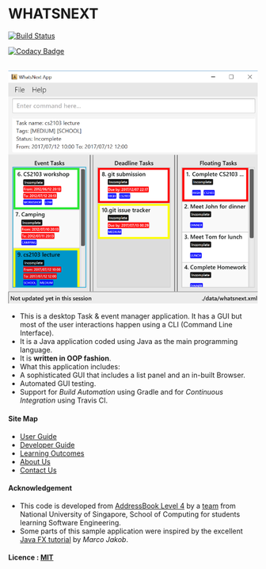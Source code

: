 # WHATSNEXT

[![Build Status](https://travis-ci.org/CS2103JUN2017-T4/main.svg?branch=master)](https://travis-ci.org/CS2103JUN2017-T4/main)

[![Codacy Badge](https://api.codacy.com/project/badge/Grade/293bb6c5af064a5f851765c0f9d2d3b4)](https://www.codacy.com/app/luishengjie/main/dashboard)

<br>
<img src="docs/images/Ui.png" width="600"><br>


* This is a desktop Task & event manager application. It has a GUI but most of the user interactions happen using a CLI (Command Line Interface).
* It is a Java application coded using Java as the main programming language.
* It is **written in OOP fashion**.
* What this application includes:
* A sophisticated GUI that includes a list panel and an in-built Browser.
* Automated GUI testing.
* Support for *Build Automation* using Gradle and for
*Continuous Integration* using Travis CI.

#### Site Map
* [User Guide](docs/UserGuide.md)
* [Developer Guide](docs/DeveloperGuide.md)
* [Learning Outcomes](docs/LearningOutcomes.adoc)
* [About Us](docs/AboutUs.md)
* [Contact Us](docs/ContactUs.md)

#### Acknowledgement

* This code is developed from [AddressBook Level 4](https://github.com/se-edu/addressbook-level4) by a [team](https://github.com/se-edu) from National University of Singapore, School of Computing for students learning Software Engineering.
* Some parts of this sample application were inspired by the excellent [Java FX tutorial](http://code.makery.ch/library/javafx-8-tutorial/) by *Marco Jakob*.

#### Licence : [MIT](LICENSE)
